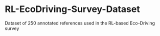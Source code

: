 # RL-EcoDriving-Survey-Dataset
Dataset of 250 annotated references used in the RL-based Eco-Driving survey
